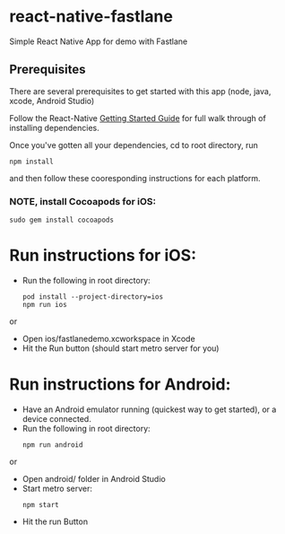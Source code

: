 # react-native-fastlane
Simple React Native App for demo with Fastlane

## Prerequisites
There are several prerequisites to get started with this app (node, java, xcode, Android Studio)

Follow the React-Native [Getting Started Guide](https://facebook.github.io/react-native/docs/getting-started.html) for full walk through of installing dependencies.

Once you've gotten all your dependencies, cd to root directory, run
```
npm install
```
and then follow these cooresponding instructions for each platform.

### NOTE, install Cocoapods for iOS:
```
sudo gem install cocoapods
```

# Run instructions for iOS:
- Run the following in root directory:
    ```
    pod install --project-directory=ios
    npm run ios
    ```
or
- Open ios/fastlanedemo.xcworkspace in Xcode
- Hit the Run button (should start metro server for you)

# Run instructions for Android:
- Have an Android emulator running (quickest way to get started), or a device connected.
- Run the following in root directory: 
    ```
    npm run android
    ```
or
- Open android/ folder in Android Studio
- Start metro server:
    ```
    npm start
    ```
- Hit the run Button